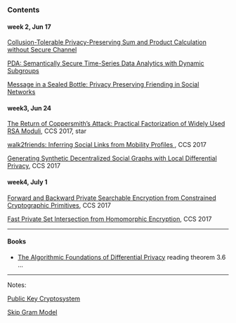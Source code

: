 ### Contents

#### week 2, Jun 17

[Collusion-Tolerable Privacy-Preserving Sum and Product Calculation without Secure Channel](2.md)

[PDA: Semantically Secure Time-Series Data Analytics with Dynamic Subgroups](3.md)

[Message in a Sealed Bottle: Privacy Preserving Friending in Social Networks](5.md)

#### week3, Jun 24  

[The Return of Coppersmith’s Attack: Practical Factorization of Widely Used RSA Moduli](6.md), CCS 2017, star

[walk2friends: Inferring Social Links from Mobility Profiles ](7.md), CCS 2017

[Generating Synthetic Decentralized Social Graphs with Local Differential Privacy](9.md), CCS 2017

#### week4, July 1

[Forward and Backward Private Searchable Encryption from Constrained Cryptographic Primitives](Jun/10.md), CCS 2017

[Fast Private Set Intersection from Homomorphic Encryption](Jun/12.md), CCS 2017

***

#### Books

- [The Algorithmic Foundations of Differential Privacy](books/AFDP/contents.md) reading theorem 3.6 ...

***

Notes:

[Public Key Cryptosystem](4.md)

[Skip Gram Model](8.md)

